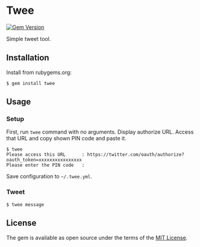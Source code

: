 # Twee

[![Gem Version](https://badge.fury.io/rb/twee.svg)](https://badge.fury.io/rb/twee)

Simple tweet tool.

## Installation

Install from rubygems.org:

```
$ gem install twee
```

## Usage

### Setup

First, run `twee` command with no arguments. Display authorize URL. Access that URL and copy shown PIN code and paste it.

```
$ twee
Please access this URL      : https://twitter.com/oauth/authorize?oauth_token=xxxxxxxxxxxxxxxx
Please enter the PIN code   : 
```

Save configuration to `~/.twee.yml`.

### Tweet

```
$ twee message
```

## License

The gem is available as open source under the terms of the [MIT License](https://opensource.org/licenses/MIT).
